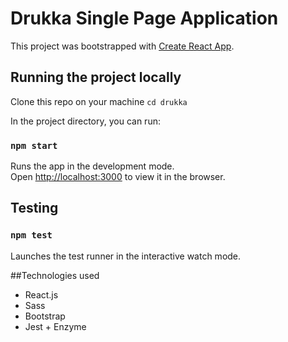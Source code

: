 # Drukka Single Page Application

This project was bootstrapped with [Create React App](https://github.com/facebook/create-react-app).

## Running the project locally

Clone this repo on your machine
```cd drukka```

In the project directory, you can run:
### `npm start`

Runs the app in the development mode.<br>
Open [http://localhost:3000](http://localhost:3000) to view it in the browser.

## Testing
### `npm test`

Launches the test runner in the interactive watch mode.

##Technologies used
- React.js
- Sass
- Bootstrap
- Jest + Enzyme